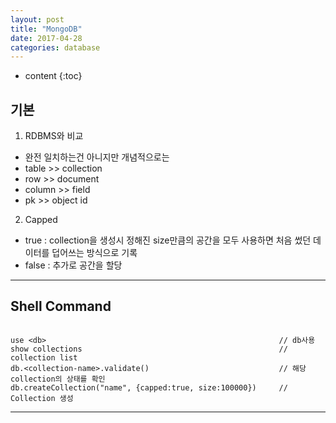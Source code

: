 ```yaml
---
layout: post
title: "MongoDB"
date: 2017-04-28
categories: database
---
```


* content
{:toc}

## 기본
1. RDBMS와 비교
* 완전 일치하는건 아니지만 개념적으로는
* table >> collection
* row >> document
* column >> field
* pk >> object id

2. Capped
* true : collection을 생성시 정해진 size만큼의 공간을 모두 사용하면 처음 썼던 데이터를 덥어쓰는 방식으로 기록
* false : 추가로 공간을 할당 
***

## Shell Command
```

use <db>                                                    // db사용
show collections                                            // collection list
db.<collection-name>.validate()                             // 해당 collection의 상태를 확인
db.createCollection("name", {capped:true, size:100000})     // Collection 생성

```
***